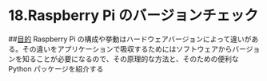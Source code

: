 # 18.Raspberry Pi のバージョンチェック

##<u>目的</u>
Raspberry Pi の構成や挙動はハードウェアバージョンによって違いがある。その違いをアプリケーションで吸収するためにはソフトウェアからバージョンを知ることが必要になるので、その原理的な方法と、そのための便利な Python パッケージを紹介する
